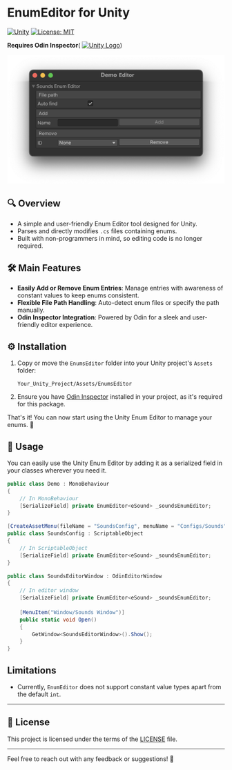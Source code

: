 # EnumEditor for Unity

[![Unity](https://img.shields.io/badge/Unity-2021+-black.svg)](https://unity3d.com/pt/get-unity/download/archive)
[![License: MIT](https://img.shields.io/badge/License-MIT-yellow.svg)](https://opensource.org/licenses/MIT)

**Requires Odin Inspector**(
<a href="https://odininspector.com" target="Unity Odin Inspector"><img src="https://odininspector.com/files/misc/logo.png" alt="Unity Logo" width="60" /></a>)

![EnumEditor Screenshot](README_RESOURCES/EnumEditor_screenshot.png)

## 🔍️ Overview
- A simple and user-friendly Enum Editor tool designed for Unity.
- Parses and directly modifies `.cs` files containing enums.
- Built with non-programmers in mind, so editing code is no longer required.

## 🛠️ Main Features
- **Easily Add or Remove Enum Entries**: Manage entries with awareness of constant values to keep enums consistent. 
- **Flexible File Path Handling**: Auto-detect enum files or specify the path manually.
- **Odin Inspector Integration**: Powered by Odin for a sleek and user-friendly editor experience.

## ⚙️ Installation 

1. Copy or move the `EnumsEditor` folder into your Unity project's `Assets` folder:
   ```
   Your_Unity_Project/Assets/EnumsEditor
   ```

2. Ensure you have [Odin Inspector](https://odininspector.com/) installed in your project, as it's required for this package.

That's it! You can now start using the Unity Enum Editor to manage your enums. 🎉

## 📝 Usage 
You can easily use the Unity Enum Editor by adding it as a serialized field in your classes wherever you need it.

```csharp MonoBehaviour
public class Demo : MonoBehaviour 
{
    // In MonoBehaviour
    [SerializeField] private EnumEditor<eSound> _soundsEnumEditor;
}
```

```csharp ScriptableObject
[CreateAssetMenu(fileName = "SoundsConfig", menuName = "Configs/Sounds")]
public class SoundsConfig : ScriptableObject
{
    // In ScriptableObject
    [SerializeField] private EnumEditor<eSound> _soundsEnumEditor;
}
```

```csharp OdinEditorWindow
public class SoundsEditorWindow : OdinEditorWindow
{
    // In editor window
    [SerializeField] private EnumEditor<eSound> _soundsEnumEditor;
    
    [MenuItem("Window/Sounds Window")]     
    public static void Open() 
    { 
        GetWindow<SoundsEditorWindow>().Show();
    }
}
```

## Limitations

- Currently, `EnumEditor` does not support constant value types apart from the default `int`.

---

## 📜 License 
This project is licensed under the terms of the [LICENSE](LICENSE) file.

---

Feel free to reach out with any feedback or suggestions! 💬